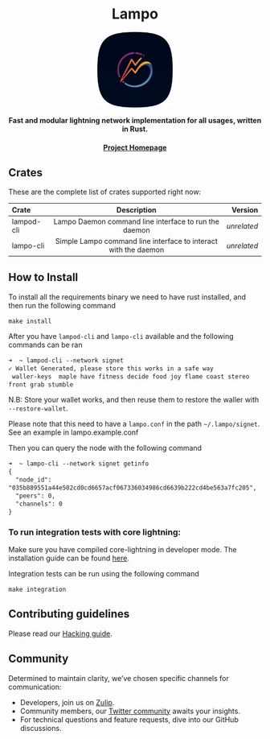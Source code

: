 <div align="center">
  <h1>Lampo</h1>

  <img src="https://github.com/saradurante/lampo.docs/blob/dc0dce971c3052f0e9dd668fdf0c7376b12fee7b/imgs/web/icon-512.png?raw=true"  width="150" height="150" />


  <p>
    <strong>Fast and modular lightning network implementation for all usages, written in Rust.</strong>
  </p>

  <h4>
    <a href="https://lampo.devcrew.cc">Project Homepage</a>
  </h4>
</div>

## Crates

These are the complete list of crates supported right now:

| Crate       | Description                                   | Version     |
|:------------|:---------------------------------------------:|------------:|
| lampod-cli  | Lampo Daemon command line interface to run the daemon | _unrelated_ |
| lampo-cli   | Simple Lampo command line interface to interact with the daemon | _unrelated_ |

## How to Install

To install all the requirements binary we need to 
have rust installed, and then run the following command

```
make install
```

After you have `lampod-cli` and `lampo-cli` available and the following
commands can be ran

```
➜  ~ lampod-cli --network signet
✓ Wallet Generated, please store this works in a safe way
 waller-keys  maple have fitness decide food joy flame coast stereo front grab stumble
```

N.B: Store your wallet works, and then reuse them to restore the waller with `--restore-wallet`.

Please note that this need to have a `lampo.conf` in the path `~/.lampo/signet`. See an example in lampo.example.conf

Then you can query the node with the following command 

``` 
➜  ~ lampo-cli --network signet getinfo
{
  "node_id": "035b889551a44e502cd0cd6657acf067336034986cd6639b222cd4be563a7fc205",
  "peers": 0,
  "channels": 0
}
```

### To run integration tests with core lightning:

Make sure you have compiled core-lightning in developer mode. The installation guide can be found [here](https://docs.corelightning.org/docs/installation).

Integration tests can be run using the following command

```
make integration
```

## Contributing guidelines

Please read our [Hacking guide](/docs/MAINTAINERS.md).

## Community

Determined to maintain clarity, we’ve chosen specific channels for communication:
- Developers, join us on [Zulip](https://lampo-dev.zulipchat.com/).
- Community members, our [Twitter community](https://twitter.com/i/communities/1736414802849706087) awaits your insights.
- For technical questions and feature requests, dive into our GitHub discussions.
